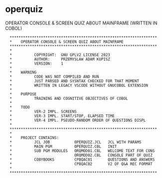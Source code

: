 # operquiz
OPERATOR CONSOLE &amp; SCREEN QUIZ ABOUT MAINFRAME (WRITTEN IN COBOL)

      ******************************************************************
      *    OPERATOR CONSOLE & SCREEN QUIZ ABOUT MAINFRAME
      ******************************************************************
      *
      *          COPYRIGHT:  GNU GPLV2 LICENSE 2023
      *          AUTHOR:     PRZEMYSLAW ADAM KUPISZ
      *          VERSION:    1
      *
      *    WARNING
      *          CODE WAS NOT COMPILED AND RUN
      *          JUST PARSED AND SYSNTAX CHECKED FOR THAT MOMENT
      *          WRITTEN IN LEGACY VSCODE WITHOUT GNUCOBOL EXTENSION
      *
      *    PURPOSE
      *          TRAINING AND COGNITIVE OBJECTIVES OF COBOL
      *
      *    TODO
      *          VER-2 IMPL. SCREENS
      *          VER-3 IMPL. START/STOP, ELAPSED TIME
      *          VER-4 IMPL. PSEUDO-RANDOM ORDER OF QUESTIONS DISPL
      *
      ******************************************************************
      *
      *    PROJECT CONTAINS:
      *          JCL JOB           OPERQUIZ.JCL   JCL WITH PARAMS
      *          MAIN PGM          OPERQUIZ.CBL   INIT
      *          SUB PGM MODULES   ORQMOD01.CBL   WELCOME TEXT FOR CONS
      *                            ORQMOD02.CBL   CONSOLE PART OF QUIZ
      *          COBYBOOKS         CPBQAC01       QUESTIONS AND ANSWERS
      *                            CPBQAC02       V2 OF Q&A REC FORMAT
      *
      ******************************************************************
